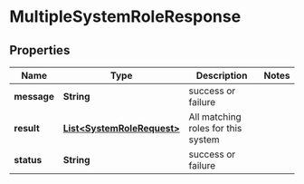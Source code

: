 
# MultipleSystemRoleResponse

## Properties
Name | Type | Description | Notes
------------ | ------------- | ------------- | -------------
**message** | **String** | success or failure | 
**result** | [**List&lt;SystemRoleRequest&gt;**](SystemRoleRequest.md) | All matching roles for this system | 
**status** | **String** | success or failure | 



